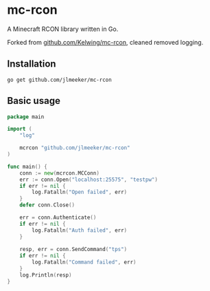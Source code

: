 # mc-rcon

A Minecraft RCON library written in Go.

Forked from [github.com/Kelwing/mc-rcon](https://github.com/Kelwing/mc-rcon), cleaned removed logging.

## Installation
```
go get github.com/jlmeeker/mc-rcon
```

## Basic usage
```go
package main

import (
    "log"

    mcrcon "github.com/jlmeeker/mc-rcon"
)

func main() {
    conn := new(mcrcon.MCConn)
    err := conn.Open("localhost:25575", "testpw")
    if err != nil {
        log.Fatalln("Open failed", err)
    }
    defer conn.Close()

    err = conn.Authenticate()
    if err != nil {
        log.Fatalln("Auth failed", err)
    }
    
    resp, err = conn.SendCommand("tps")
    if err != nil {
        log.Fatalln("Command failed", err)
    }
    log.Println(resp)
}
```